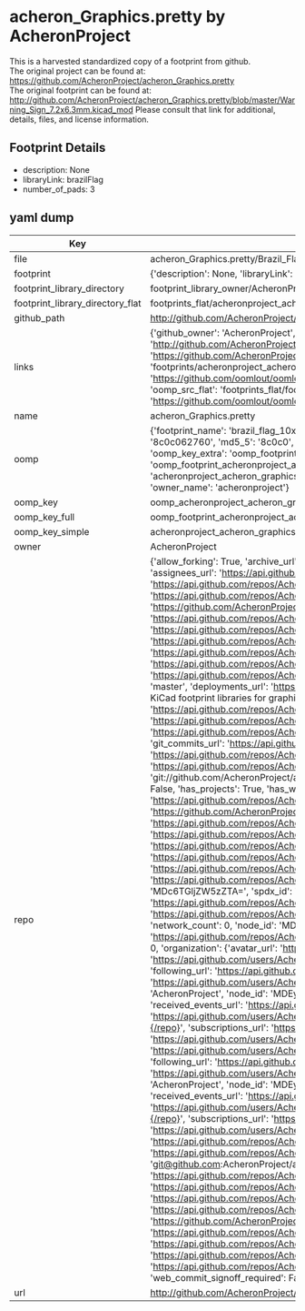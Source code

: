 # acheron_Graphics.pretty by AcheronProject  
This is a harvested standardized copy of a footprint from github.  
The original project can be found at:  
https://github.com/AcheronProject/acheron_Graphics.pretty  
The original footprint can be found at:
http://github.com/AcheronProject/acheron_Graphics.pretty/blob/master/Warning_Sign_7.2x6.3mm.kicad_mod
Please consult that link for additional, details, files, and license information.  
## Footprint Details
* description: None  
* libraryLink: brazilFlag  
* number_of_pads: 3  
## yaml dump  
| Key | Value |  
| --- | --- |  
| file | acheron_Graphics.pretty/Brazil_Flag_10x7mm.kicad_mod |  
| footprint | {'description': None, 'libraryLink': 'brazilFlag', 'number_of_pads': 3} |  
| footprint_library_directory | footprint_library_owner/AcheronProject_acheron_Graphics.pretty |  
| footprint_library_directory_flat | footprints_flat/acheronproject_acheron_graphics_brazil_flag_10x7mm/working |  
| github_path | http://github.com/AcheronProject/acheron_Graphics.pretty/blob/master/Brazil_Flag_10x7mm.kicad_mod |  
| links | {'github_owner': 'AcheronProject', 'github_repo_name': 'acheron_Graphics.pretty', 'github_src': 'http://github.com/AcheronProject/acheron_Graphics.pretty/blob/master/Warning_Sign_7.2x6.3mm.kicad_mod', 'github_src_repo': 'https://github.com/AcheronProject/acheron_Graphics.pretty', 'oomp_bot': 'footprints/acheronproject_acheron_graphics_brazil_flag_10x7mm/working', 'oomp_bot_github': 'https://github.com/oomlout/oomlout_oomp_footprint_bot/tree/main/footprints/acheronproject_acheron_graphics_brazil_flag_10x7mm/working', 'oomp_src_flat': 'footprints_flat/footprints_flat/acheronproject_acheron_graphics_brazil_flag_10x7mm/working', 'oomp_src_flat_github': 'https://github.com/oomlout/oomlout_oomp_footprint_src/tree/main/footprints_flat/acheronproject_acheron_graphics_brazil_flag_10x7mm/working'} |  
| name | acheron_Graphics.pretty |  
| oomp | {'footprint_name': 'brazil_flag_10x7mm', 'library_name': 'acheron_graphics', 'md5': '8c0c062760e9dba2e47304161b947b6b', 'md5_10': '8c0c062760', 'md5_5': '8c0c0', 'md5_6': '8c0c06', 'oomp_key': 'oomp_acheronproject_acheron_graphics_brazil_flag_10x7mm', 'oomp_key_extra': 'oomp_footprint_acheronproject_acheron_graphics_brazil_flag_10x7mm', 'oomp_key_full': 'oomp_footprint_acheronproject_acheron_graphics_brazil_flag_10x7mm_8c0c06', 'oomp_key_simple': 'acheronproject_acheron_graphics_brazil_flag_10x7mm', 'original_filename': 'acheron_Graphics.pretty/Brazil_Flag_10x7mm.kicad_mod', 'owner_name': 'acheronproject'} |  
| oomp_key | oomp_acheronproject_acheron_graphics_brazil_flag_10x7mm |  
| oomp_key_full | oomp_footprint_acheronproject_acheron_graphics_brazil_flag_10x7mm |  
| oomp_key_simple | acheronproject_acheron_graphics_brazil_flag_10x7mm |  
| owner | AcheronProject |  
| repo | {'allow_forking': True, 'archive_url': 'https://api.github.com/repos/AcheronProject/acheron_Graphics.pretty/{archive_format}{/ref}', 'archived': False, 'assignees_url': 'https://api.github.com/repos/AcheronProject/acheron_Graphics.pretty/assignees{/user}', 'blobs_url': 'https://api.github.com/repos/AcheronProject/acheron_Graphics.pretty/git/blobs{/sha}', 'branches_url': 'https://api.github.com/repos/AcheronProject/acheron_Graphics.pretty/branches{/branch}', 'clone_url': 'https://github.com/AcheronProject/acheron_Graphics.pretty.git', 'collaborators_url': 'https://api.github.com/repos/AcheronProject/acheron_Graphics.pretty/collaborators{/collaborator}', 'comments_url': 'https://api.github.com/repos/AcheronProject/acheron_Graphics.pretty/comments{/number}', 'commits_url': 'https://api.github.com/repos/AcheronProject/acheron_Graphics.pretty/commits{/sha}', 'compare_url': 'https://api.github.com/repos/AcheronProject/acheron_Graphics.pretty/compare/{base}...{head}', 'contents_url': 'https://api.github.com/repos/AcheronProject/acheron_Graphics.pretty/contents/{+path}', 'contributors_url': 'https://api.github.com/repos/AcheronProject/acheron_Graphics.pretty/contributors', 'created_at': '2021-03-25T18:52:50Z', 'default_branch': 'master', 'deployments_url': 'https://api.github.com/repos/AcheronProject/acheron_Graphics.pretty/deployments', 'description': "AcheronProject's KiCad footprint libraries for graphics such as logos, flags and signs", 'disabled': False, 'downloads_url': 'https://api.github.com/repos/AcheronProject/acheron_Graphics.pretty/downloads', 'events_url': 'https://api.github.com/repos/AcheronProject/acheron_Graphics.pretty/events', 'fork': False, 'forks': 0, 'forks_count': 0, 'forks_url': 'https://api.github.com/repos/AcheronProject/acheron_Graphics.pretty/forks', 'full_name': 'AcheronProject/acheron_Graphics.pretty', 'git_commits_url': 'https://api.github.com/repos/AcheronProject/acheron_Graphics.pretty/git/commits{/sha}', 'git_refs_url': 'https://api.github.com/repos/AcheronProject/acheron_Graphics.pretty/git/refs{/sha}', 'git_tags_url': 'https://api.github.com/repos/AcheronProject/acheron_Graphics.pretty/git/tags{/sha}', 'git_url': 'git://github.com/AcheronProject/acheron_Graphics.pretty.git', 'has_discussions': False, 'has_downloads': True, 'has_issues': True, 'has_pages': False, 'has_projects': True, 'has_wiki': True, 'homepage': None, 'hooks_url': 'https://api.github.com/repos/AcheronProject/acheron_Graphics.pretty/hooks', 'html_url': 'https://github.com/AcheronProject/acheron_Graphics.pretty', 'id': 351543415, 'is_template': False, 'issue_comment_url': 'https://api.github.com/repos/AcheronProject/acheron_Graphics.pretty/issues/comments{/number}', 'issue_events_url': 'https://api.github.com/repos/AcheronProject/acheron_Graphics.pretty/issues/events{/number}', 'issues_url': 'https://api.github.com/repos/AcheronProject/acheron_Graphics.pretty/issues{/number}', 'keys_url': 'https://api.github.com/repos/AcheronProject/acheron_Graphics.pretty/keys{/key_id}', 'labels_url': 'https://api.github.com/repos/AcheronProject/acheron_Graphics.pretty/labels{/name}', 'language': None, 'languages_url': 'https://api.github.com/repos/AcheronProject/acheron_Graphics.pretty/languages', 'license': {'key': 'other', 'name': 'Other', 'node_id': 'MDc6TGljZW5zZTA=', 'spdx_id': 'NOASSERTION', 'url': None}, 'merges_url': 'https://api.github.com/repos/AcheronProject/acheron_Graphics.pretty/merges', 'milestones_url': 'https://api.github.com/repos/AcheronProject/acheron_Graphics.pretty/milestones{/number}', 'mirror_url': None, 'name': 'acheron_Graphics.pretty', 'network_count': 0, 'node_id': 'MDEwOlJlcG9zaXRvcnkzNTE1NDM0MTU=', 'notifications_url': 'https://api.github.com/repos/AcheronProject/acheron_Graphics.pretty/notifications{?since,all,participating}', 'open_issues': 0, 'open_issues_count': 0, 'organization': {'avatar_url': 'https://avatars.githubusercontent.com/u/63755935?v=4', 'events_url': 'https://api.github.com/users/AcheronProject/events{/privacy}', 'followers_url': 'https://api.github.com/users/AcheronProject/followers', 'following_url': 'https://api.github.com/users/AcheronProject/following{/other_user}', 'gists_url': 'https://api.github.com/users/AcheronProject/gists{/gist_id}', 'gravatar_id': '', 'html_url': 'https://github.com/AcheronProject', 'id': 63755935, 'login': 'AcheronProject', 'node_id': 'MDEyOk9yZ2FuaXphdGlvbjYzNzU1OTM1', 'organizations_url': 'https://api.github.com/users/AcheronProject/orgs', 'received_events_url': 'https://api.github.com/users/AcheronProject/received_events', 'repos_url': 'https://api.github.com/users/AcheronProject/repos', 'site_admin': False, 'starred_url': 'https://api.github.com/users/AcheronProject/starred{/owner}{/repo}', 'subscriptions_url': 'https://api.github.com/users/AcheronProject/subscriptions', 'type': 'Organization', 'url': 'https://api.github.com/users/AcheronProject'}, 'owner': {'avatar_url': 'https://avatars.githubusercontent.com/u/63755935?v=4', 'events_url': 'https://api.github.com/users/AcheronProject/events{/privacy}', 'followers_url': 'https://api.github.com/users/AcheronProject/followers', 'following_url': 'https://api.github.com/users/AcheronProject/following{/other_user}', 'gists_url': 'https://api.github.com/users/AcheronProject/gists{/gist_id}', 'gravatar_id': '', 'html_url': 'https://github.com/AcheronProject', 'id': 63755935, 'login': 'AcheronProject', 'node_id': 'MDEyOk9yZ2FuaXphdGlvbjYzNzU1OTM1', 'organizations_url': 'https://api.github.com/users/AcheronProject/orgs', 'received_events_url': 'https://api.github.com/users/AcheronProject/received_events', 'repos_url': 'https://api.github.com/users/AcheronProject/repos', 'site_admin': False, 'starred_url': 'https://api.github.com/users/AcheronProject/starred{/owner}{/repo}', 'subscriptions_url': 'https://api.github.com/users/AcheronProject/subscriptions', 'type': 'Organization', 'url': 'https://api.github.com/users/AcheronProject'}, 'private': False, 'pulls_url': 'https://api.github.com/repos/AcheronProject/acheron_Graphics.pretty/pulls{/number}', 'pushed_at': '2021-03-25T18:53:23Z', 'releases_url': 'https://api.github.com/repos/AcheronProject/acheron_Graphics.pretty/releases{/id}', 'size': 84, 'ssh_url': 'git@github.com:AcheronProject/acheron_Graphics.pretty.git', 'stargazers_count': 0, 'stargazers_url': 'https://api.github.com/repos/AcheronProject/acheron_Graphics.pretty/stargazers', 'statuses_url': 'https://api.github.com/repos/AcheronProject/acheron_Graphics.pretty/statuses/{sha}', 'subscribers_count': 1, 'subscribers_url': 'https://api.github.com/repos/AcheronProject/acheron_Graphics.pretty/subscribers', 'subscription_url': 'https://api.github.com/repos/AcheronProject/acheron_Graphics.pretty/subscription', 'svn_url': 'https://github.com/AcheronProject/acheron_Graphics.pretty', 'tags_url': 'https://api.github.com/repos/AcheronProject/acheron_Graphics.pretty/tags', 'teams_url': 'https://api.github.com/repos/AcheronProject/acheron_Graphics.pretty/teams', 'temp_clone_token': None, 'topics': [], 'trees_url': 'https://api.github.com/repos/AcheronProject/acheron_Graphics.pretty/git/trees{/sha}', 'updated_at': '2021-03-25T18:53:26Z', 'url': 'https://api.github.com/repos/AcheronProject/acheron_Graphics.pretty', 'visibility': 'public', 'watchers': 0, 'watchers_count': 0, 'web_commit_signoff_required': False} |  
| url | http://github.com/AcheronProject/acheron_Graphics.pretty |  

